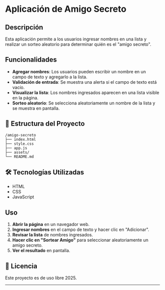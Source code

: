 #  Aplicación de Amigo Secreto

##  Descripción
Esta aplicación permite a los usuarios ingresar nombres en una lista y realizar un sorteo aleatorio para determinar quién es el "amigo secreto".

##  Funcionalidades
- **Agregar nombres**: Los usuarios pueden escribir un nombre en un campo de texto y agregarlo a la lista.
- **Validación de entrada**: Se muestra una alerta si el campo de texto está vacío.
- **Visualizar la lista**: Los nombres ingresados aparecen en una lista visible en la página.
- **Sorteo aleatorio**: Se selecciona aleatoriamente un nombre de la lista y se muestra en pantalla.

## 📂 Estructura del Proyecto
```
/amigo-secreto
├── index.html
├── style.css
├── app.js
├── assets/
└── README.md
```

## 🛠 Tecnologías Utilizadas
- HTML
- CSS
- JavaScript

##  Uso
1. **Abrir la página** en un navegador web.
2. **Ingresar nombres** en el campo de texto y hacer clic en "Adicionar".
3. **Revisar la lista** de nombres ingresados.
4. **Hacer clic en "Sortear Amigo"** para seleccionar aleatoriamente un amigo secreto.
5. **Ver el resultado** en pantalla.

## 📜 Licencia
Este proyecto es de uso libre 2025. 

---
